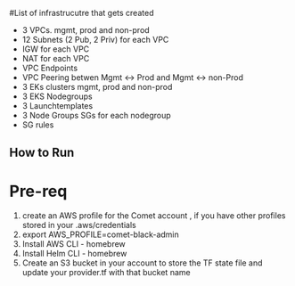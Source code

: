 
#List of infrastrucutre that gets created
 - 3 VPCs. mgmt, prod and non-prod
 - 12 Subnets (2 Pub, 2 Priv) for each VPC
 - IGW for each VPC
 - NAT for each VPC
 - VPC Endpoints
 - VPC Peering betwen Mgmt <-> Prod and Mgmt <-> non-Prod
 - 3 EKs clusters mgmt, prod and non-prod
 - 3 EKS Nodegroups
 - 3 Launchtemplates
 - 3 Node Groups SGs for each nodegroup 
 - SG rules

## How to Run

# Pre-req

1. create an AWS profile for the Comet account , if you have other profiles stored in your .aws/credentials
2. export AWS_PROFILE=comet-black-admin
3. Install AWS CLI - homebrew
4. Install Helm CLI - homebrew
5. Create an S3 bucket in your account to store the TF state file and update your provider.tf with that bucket name